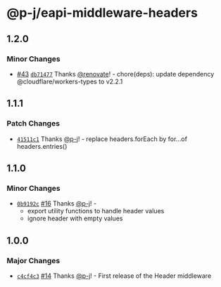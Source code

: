 # @p-j/eapi-middleware-headers

## 1.2.0

### Minor Changes

- [#43](https://github.com/p-j/eapi/pull/43) [`db71477`](https://github.com/p-j/eapi/commit/db714778f0fff11313fd648b40f990557aedd0e9) Thanks [@renovate](https://github.com/apps/renovate)! - chore(deps): update dependency @cloudflare/workers-types to v2.2.1

## 1.1.1

### Patch Changes

- [`41511c1`](https://github.com/p-j/eapi/commit/41511c1deb905f3ab59ce80e1838a0ab83bf8a04) Thanks [@p-j](https://github.com/p-j)! - replace headers.forEach by for...of headers.entries()

## 1.1.0

### Minor Changes

- [`0b9192c`](https://github.com/p-j/eapi/commit/0b9192c9ac94194b86cd93726102fb76d44c1249) [#16](https://github.com/p-j/eapi/pull/16) Thanks [@p-j](https://github.com/p-j)! -
  - export utility functions to handle header values
  - ignore header with empty values

## 1.0.0

### Major Changes

- [`c4cf4c3`](https://github.com/p-j/eapi/commit/c4cf4c37e688d7e468d68d0f0670a79b8cd6d00a) [#14](https://github.com/p-j/eapi/pull/14) Thanks [@p-j](https://github.com/p-j)! - First release of the Header middleware
